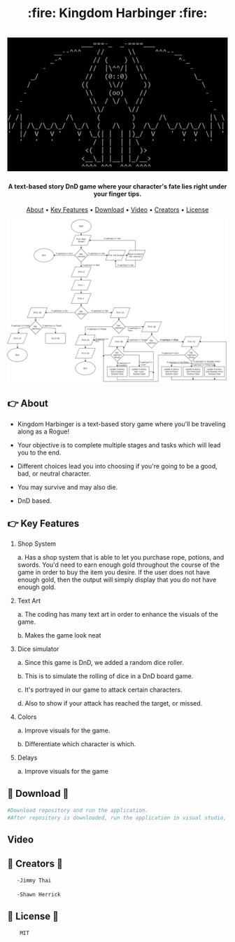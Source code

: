 <h1 align="center">
  <br>
  :fire: Kingdom Harbinger :fire:
  <br>
</h1>

<h1 align="center">
<img src = "dragon.JPG">
</h1>

<h4 align="center">A text-based story DnD game where your character's fate lies right under your finger tips.
</h4>

<p align="center">
  <a href="#about">About</a> •
  <a href="#key-features">Key Features</a> •
  <a href="#download">Download</a> •
  <a href="#video">Video</a> •
  <a href="#creators">Creators</a> •
  <a href="#license">License</a>
</p>

<img src = "flowchart.jpg">


 ## :point_right: About
 


 * Kingdom Harbinger is a text-based story game where you'll be traveling along as a Rogue!
 
 * Your objective is to complete multiple stages and tasks which will lead you to the end.
 
 * Different choices lead you into choosing if you're going to be a good, bad, or neutral character.
 
 * You may survive and may also die.
 
 * DnD based.
 
 ## :point_right: Key Features
 
1. Shop System

      a. Has a shop system that is able to let you purchase rope, potions, and swords. You'd need to earn enough gold throughout the course of the game in order to buy the item you desire. If the user does not have enough gold, then the output will simply display that you do not have enough gold. 
  
2. Text Art

      a. The coding has many text art in order to enhance the visuals of the game.
  
      b. Makes the game look neat
  
3. Dice simulator

      a. Since this game is DnD, we added a random dice roller.
  
      b. This is to simulate the rolling of dice in a DnD board game.
  
      c. It's portrayed in our game to attack certain characters.
  
      d. Also to show if your attack has reached the target, or missed.
  
4. Colors

      a. Improve visuals for the game.
  
      b. Differentiate which character is which.
  
5. Delays

      a. Improve visuals for the game
              
## :small_orange_diamond: Download :small_orange_diamond:

```bash
#Download repository and run the application.
#After repository is downloaded, run the application in visual studio, then run the debugger by clicking the green arrow at the top.
```

## Video

## :small_orange_diamond: Creators :small_orange_diamond:
       -Jimmy Thai
  
       -Shawn Herrick
       
## :small_orange_diamond: License :small_orange_diamond:

        MIT

